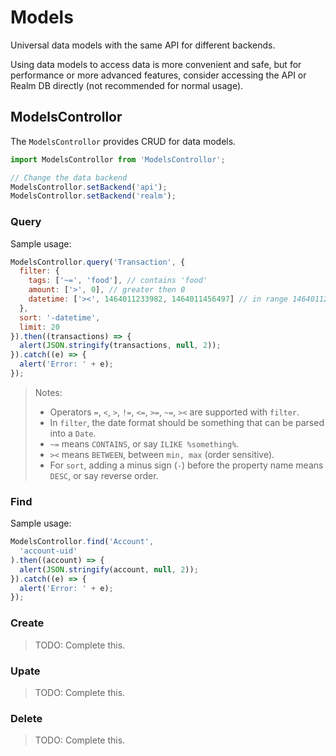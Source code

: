 # Models

Universal data models with the same API for different backends.

Using data models to access data is more convenient and safe, but for performance or more advanced features, consider accessing the API or Realm DB directly (not recommended for normal usage).

## ModelsControllor

The `ModelsControllor` provides CRUD for data models.

```js
import ModelsControllor from 'ModelsControllor';

// Change the data backend
ModelsControllor.setBackend('api');
ModelsControllor.setBackend('realm');
```

### Query

Sample usage:

```js
ModelsControllor.query('Transaction', {
  filter: {
    tags: ['~=', 'food'], // contains 'food'
    amount: ['>', 0], // greater then 0
    datetime: ['><', 1464011233982, 1464011456497] // in range 1464011233982 ~ 1464011456497
  },
  sort: '-datetime',
  limit: 20
}).then((transactions) => {
  alert(JSON.stringify(transactions, null, 2));
}).catch((e) => {
  alert('Error: ' + e);
});
```

> Notes:
>
> - Operators `=`, `<`, `>`, `!=`, `<=`, `>=`, `~=`, `><` are supported with `filter`.
> - In `filter`, the date format should be something that can be parsed into a `Date`.
> - `~=` means `CONTAINS`, or say `ILIKE %something%`.
> - `><` means `BETWEEN`, between `min, max` (order sensitive).
> - For `sort`, adding a minus sign (`-`) before the property name means `DESC`, or say reverse order.

### Find

Sample usage:

```js
ModelsControllor.find('Account',
  'account-uid'
).then((account) => {
  alert(JSON.stringify(account, null, 2));
}).catch((e) => {
  alert('Error: ' + e);
});
```

### Create

> TODO: Complete this.

### Upate

> TODO: Complete this.

### Delete

> TODO: Complete this.

